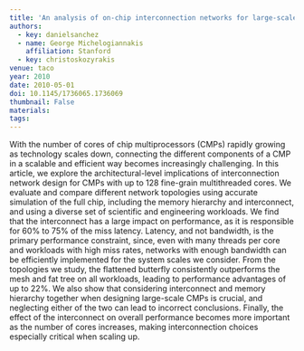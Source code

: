 ```yaml
---
title: 'An analysis of on-chip interconnection networks for large-scale chip multiprocessors'
authors:
  - key: danielsanchez
  - name: George Michelogiannakis
    affiliation: Stanford
  - key: christoskozyrakis
venue: taco
year: 2010
date: 2010-05-01
doi: 10.1145/1736065.1736069
thumbnail: False
materials:
tags:
---
```

With the number of cores of chip multiprocessors (CMPs) rapidly growing as technology scales down, connecting the different components of a CMP in a scalable and efficient way becomes increasingly challenging. In this article, we explore the architectural-level implications of interconnection network design for CMPs with up to 128 fine-grain multithreaded cores. We evaluate and compare different network topologies using accurate simulation of the full chip, including the memory hierarchy and interconnect, and using a diverse set of scientific and engineering workloads.
We find that the interconnect has a large impact on performance, as it is responsible for 60% to 75% of the miss latency. Latency, and not bandwidth, is the primary performance constraint, since, even with many threads per core and workloads with high miss rates, networks with enough bandwidth can be efficiently implemented for the system scales we consider. From the topologies we study, the flattened butterfly consistently outperforms the mesh and fat tree on all workloads, leading to performance advantages of up to 22%. We also show that considering interconnect and memory hierarchy together when designing large-scale CMPs is crucial, and neglecting either of the two can lead to incorrect conclusions. Finally, the effect of the interconnect on overall performance becomes more important as the number of cores increases, making interconnection choices especially critical when scaling up.
